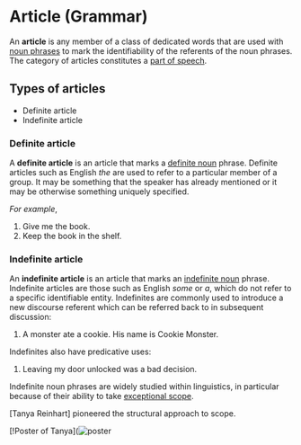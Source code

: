 # Article (Grammar)

An **article** is any member of a class of dedicated words that are used with [noun phrases](https://en.wikipedia.org/wiki/Noun_phrase) to mark the identifiability of the referents of the noun phrases. The category of articles constitutes a [part of speech](https://en.wikipedia.org/wiki/Part_of_speech).

## Types of articles

- Definite article
- Indefinite article

### Definite article

A **definite article** is an article that marks a [definite noun](https://en.wikipedia.org/wiki/Definiteness) phrase. Definite articles such as English _the_ are used to refer to a particular member of a group. It may be something that the speaker has already mentioned or it may be otherwise something uniquely specified.

_For example_,

1.  Give me the book.
2.  Keep the book in the shelf.

### Indefinite article

An **indefinite article** is an article that marks an [indefinite noun](https://en.wikipedia.org/wiki/Definiteness) phrase. Indefinite articles are those such as English _some_ or _a_, which do not refer to a specific identifiable entity. Indefinites are commonly used to introduce a new discourse referent which can be referred back to in subsequent discussion:

1.  A monster ate a cookie. His name is Cookie Monster.

Indefinites also have predicative uses:

1.  Leaving my door unlocked was a bad decision.

Indefinite noun phrases are widely studied within linguistics, in particular because of their ability to take [exceptional scope](https://en.wikipedia.org/wiki/Scope_(formal_semantics)#Exceptional_scope).

[Tanya Reinhart] pioneered the structural approach to scope.

[!Poster of Tanya](![poster](https://en.wikipedia.org/wiki/Scope_(formal_semantics)#/media/File:Tanya_reinhart.jpg)

